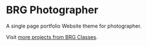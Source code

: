 # BRG Photographer

A single page portfolio Website theme for photographer.

Visit [more projects from BRG Classes](https://brgclasses.com/projects/).
